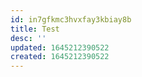 ```yaml
---
id: in7gfkmc3hvxfay3kbiay8b
title: Test
desc: ''
updated: 1645212390522
created: 1645212390522
---
```


